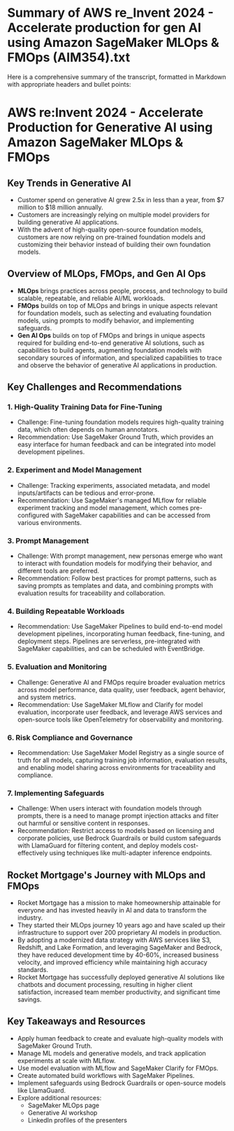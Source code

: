 # Summary of AWS re_Invent 2024 - Accelerate production for gen AI using Amazon SageMaker MLOps & FMOps (AIM354).txt

Here is a comprehensive summary of the transcript, formatted in Markdown with appropriate headers and bullet points:

# AWS re:Invent 2024 - Accelerate Production for Generative AI using Amazon SageMaker MLOps & FMOps

## Key Trends in Generative AI

- Customer spend on generative AI grew 2.5x in less than a year, from $7 million to $18 million annually.
- Customers are increasingly relying on multiple model providers for building generative AI applications.
- With the advent of high-quality open-source foundation models, customers are now relying on pre-trained foundation models and customizing their behavior instead of building their own foundation models.

## Overview of MLOps, FMOps, and Gen AI Ops

- **MLOps** brings practices across people, process, and technology to build scalable, repeatable, and reliable AI/ML workloads.
- **FMOps** builds on top of MLOps and brings in unique aspects relevant for foundation models, such as selecting and evaluating foundation models, using prompts to modify behavior, and implementing safeguards.
- **Gen AI Ops** builds on top of FMOps and brings in unique aspects required for building end-to-end generative AI solutions, such as capabilities to build agents, augmenting foundation models with secondary sources of information, and specialized capabilities to trace and observe the behavior of generative AI applications in production.

## Key Challenges and Recommendations

### 1. High-Quality Training Data for Fine-Tuning

- Challenge: Fine-tuning foundation models requires high-quality training data, which often depends on human annotators.
- Recommendation: Use SageMaker Ground Truth, which provides an easy interface for human feedback and can be integrated into model development pipelines.

### 2. Experiment and Model Management

- Challenge: Tracking experiments, associated metadata, and model inputs/artifacts can be tedious and error-prone.
- Recommendation: Use SageMaker's managed MLflow for reliable experiment tracking and model management, which comes pre-configured with SageMaker capabilities and can be accessed from various environments.

### 3. Prompt Management

- Challenge: With prompt management, new personas emerge who want to interact with foundation models for modifying their behavior, and different tools are preferred.
- Recommendation: Follow best practices for prompt patterns, such as saving prompts as templates and data, and combining prompts with evaluation results for traceability and collaboration.

### 4. Building Repeatable Workloads

- Recommendation: Use SageMaker Pipelines to build end-to-end model development pipelines, incorporating human feedback, fine-tuning, and deployment steps. Pipelines are serverless, pre-integrated with SageMaker capabilities, and can be scheduled with EventBridge.

### 5. Evaluation and Monitoring

- Challenge: Generative AI and FMOps require broader evaluation metrics across model performance, data quality, user feedback, agent behavior, and system metrics.
- Recommendation: Use SageMaker MLflow and Clarify for model evaluation, incorporate user feedback, and leverage AWS services and open-source tools like OpenTelemetry for observability and monitoring.

### 6. Risk Compliance and Governance

- Recommendation: Use SageMaker Model Registry as a single source of truth for all models, capturing training job information, evaluation results, and enabling model sharing across environments for traceability and compliance.

### 7. Implementing Safeguards

- Challenge: When users interact with foundation models through prompts, there is a need to manage prompt injection attacks and filter out harmful or sensitive content in responses.
- Recommendation: Restrict access to models based on licensing and corporate policies, use Bedrock Guardrails or build custom safeguards with LlamaGuard for filtering content, and deploy models cost-effectively using techniques like multi-adapter inference endpoints.

## Rocket Mortgage's Journey with MLOps and FMOps

- Rocket Mortgage has a mission to make homeownership attainable for everyone and has invested heavily in AI and data to transform the industry.
- They started their MLOps journey 10 years ago and have scaled up their infrastructure to support over 200 proprietary AI models in production.
- By adopting a modernized data strategy with AWS services like S3, Redshift, and Lake Formation, and leveraging SageMaker and Bedrock, they have reduced development time by 40-60%, increased business velocity, and improved efficiency while maintaining high accuracy standards.
- Rocket Mortgage has successfully deployed generative AI solutions like chatbots and document processing, resulting in higher client satisfaction, increased team member productivity, and significant time savings.

## Key Takeaways and Resources

- Apply human feedback to create and evaluate high-quality models with SageMaker Ground Truth.
- Manage ML models and generative models, and track application experiments at scale with MLflow.
- Use model evaluation with MLflow and SageMaker Clarify for FMOps.
- Create automated build workflows with SageMaker Pipelines.
- Implement safeguards using Bedrock Guardrails or open-source models like LlamaGuard.
- Explore additional resources:
  - SageMaker MLOps page
  - Generative AI workshop
  - LinkedIn profiles of the presenters